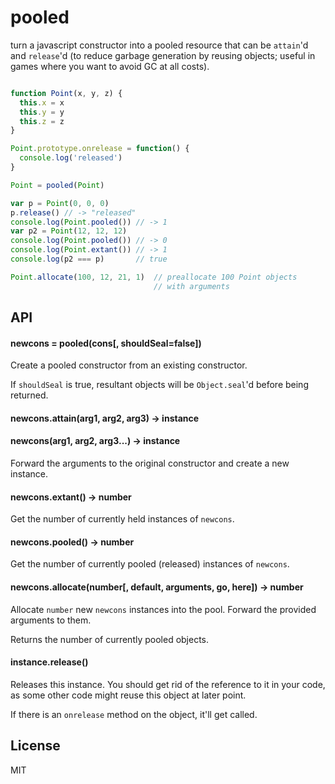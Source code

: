 # pooled

turn a javascript constructor into a pooled resource that can be
`attain`'d and `release`'d (to reduce garbage generation by reusing
objects; useful in games where you want to avoid GC at all costs).

```javascript

function Point(x, y, z) {
  this.x = x
  this.y = y
  this.z = z
}

Point.prototype.onrelease = function() {
  console.log('released')
}

Point = pooled(Point)

var p = Point(0, 0, 0)
p.release() // -> "released"
console.log(Point.pooled()) // -> 1
var p2 = Point(12, 12, 12)
console.log(Point.pooled()) // -> 0
console.log(Point.extant()) // -> 1
console.log(p2 === p)       // true 

Point.allocate(100, 12, 21, 1)  // preallocate 100 Point objects
                                // with arguments

```

## API

#### newcons = pooled(cons[, shouldSeal=false])

Create a pooled constructor from an existing constructor.

If `shouldSeal` is true, resultant objects will be `Object.seal`'d before being returned.

#### newcons.attain(arg1, arg2, arg3) -> instance
#### newcons(arg1, arg2, arg3...) -> instance

Forward the arguments to the original constructor and create a new instance.

#### newcons.extant() -> number

Get the number of currently held instances of `newcons`.

#### newcons.pooled() -> number

Get the number of currently pooled (released) instances of `newcons`.

#### newcons.allocate(number[, default, arguments, go, here]) -> number

Allocate `number` new `newcons` instances into the pool. Forward the provided arguments to them.

Returns the number of currently pooled objects. 

#### instance.release()

Releases this instance. You should get rid of the reference to it in your code, 
as some other code might reuse this object at later point.

If there is an `onrelease` method on the object, it'll get called.

## License

MIT
